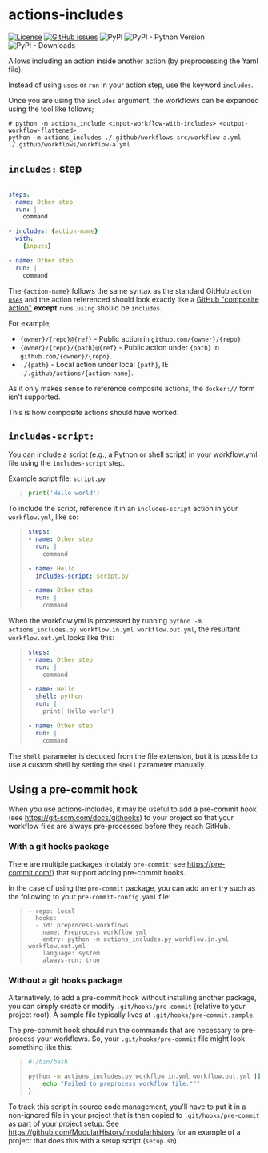 # actions-includes

[![License](https://img.shields.io/github/license/mithro/actions-includes.svg)](https://github.com/mithro/actions-includes/blob/master/LICENSE)
[![GitHub issues](https://img.shields.io/github/issues/mithro/actions-includes)](https://github.com/mithro/actions-includes/issues)
![PyPI](https://img.shields.io/pypi/v/actions-includes)
![PyPI - Python Version](https://img.shields.io/pypi/pyversions/actions-includes)
![PyPI - Downloads](https://img.shields.io/pypi/dm/actions-includes)


Allows including an action inside another action (by preprocessing the Yaml file).

Instead of using `uses` or `run` in your action step, use the keyword `includes`.

Once you are using the `includes` argument, the workflows can be expanded using
the tool like follows;
```
# python -m actions_include <input-workflow-with-includes> <output-workflow-flattened>
python -m actions_includes ./.github/workflows-src/workflow-a.yml ./.github/workflows/workflow-a.yml
```

## `includes:` step

```yaml

steps:
- name: Other step
  run: |
    command

- includes: {action-name}
  with:
    {inputs}

- name: Other step
  run: |
    command
```

The `{action-name}` follows the same syntax as the standard GitHub action
[`uses`](https://docs.github.com/en/actions/reference/workflow-syntax-for-github-actions#jobsjob_idstepsuses)
and the action referenced should look exactly like a
[GitHub "composite action"](https://docs.github.com/en/actions/creating-actions/creating-a-composite-run-steps-action)
**except** `runs.using` should be `includes`.

For example;
 - `{owner}/{repo}@{ref}` - Public action in `github.com/{owner}/{repo}`
 - `{owner}/{repo}/{path}@{ref}` - Public action under `{path}` in
   `github.com/{owner}/{repo}`.
 - `./{path}` - Local action under local `{path}`, IE `./.github/actions/{action-name}`.

As it only makes sense to reference composite actions, the `docker://` form isn't supported.

This is how composite actions should have worked.

## `includes-script:`
You can include a script (e.g., a Python or shell script) in your workflow.yml file using the `includes-script` step.

Example script file: `script.py`
> ```python
> print('Hello world')
> ```

To include the script, reference it in an `includes-script` action in your `workflow.yml`, like so:
> ```yaml
> steps:
> - name: Other step
>   run: |
>     command
>
> - name: Hello
>   includes-script: script.py
>
> - name: Other step
>   run: |
>     command
> ```

When the workflow.yml is processed by running
```python -m actions_includes.py workflow.in.yml workflow.out.yml```,
the resultant `workflow.out.yml` looks like this:
> ```yaml
> steps:
> - name: Other step
>   run: |
>     command
> 
> - name: Hello
>   shell: python
>   run: |
>     print('Hello world')
> 
> - name: Other step
>   run: |
>     command
> ```
The `shell` parameter is deduced from the file extension, 
but it is possible to use a custom shell by setting the 
`shell` parameter manually.

## Using a pre-commit hook
When you use actions-includes, it may be useful to add a pre-commit hook 
(see https://git-scm.com/docs/githooks) to your project so that your workflow 
files are always pre-processed before they reach GitHub. 

### With a git hooks package
There are multiple packages (notably `pre-commit`; 
see https://pre-commit.com/) that support adding pre-commit hooks.

In the case of using the `pre-commit` package, you can add an entry 
such as the following to your `pre-commit-config.yaml` file:
> ```
> - repo: local
>   hooks:
>   - id: preprocess-workflows
>     name: Preprocess workflow.yml
>     entry: python -m actions_includes.py workflow.in.yml workflow.out.yml
>     language: system
>     always-run: true
> ```


### Without a git hooks package
Alternatively, to add a pre-commit hook without installing another 
package, you can simply create or modify `.git/hooks/pre-commit`
(relative to your project root). A sample file typically 
lives at `.git/hooks/pre-commit.sample`.

The pre-commit hook should run the commands that are necessary to 
pre-process your workflows. So, your `.git/hooks/pre-commit` file 
might look something like this:
> ```sh
> #!/bin/bash
>
> python -m actions_includes.py workflow.in.yml workflow.out.yml || {
>     echo "Failed to preprocess workflow file."""
> }
> ```

To track this script in source code management, you'll have to
put it in a non-ignored file in your project that is then copied to 
`.git/hooks/pre-commit` as part of your project setup. See
https://github.com/ModularHistory/modularhistory for an example
of a project that does this with a setup script (`setup.sh`).
